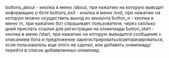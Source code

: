 buttons_about - кнопка в меню /about, при нажатию на которую выводит информацию о боте 
buttons_exit - кнопка в меню /exit, при нажатию на которую можно осуществить выход из аккаунта 
button_n - кнопка в меню /n, при нажатию бот спрашивает пользователя, через сколько дней прислать ссылки для регистрации на олимпиады 
button_start - кнопка в меню /start, при нажатию на которую выводится сообщение с описанием бота и предложение зарегистрироваться/авторизироваться, если пользователь еще этого не сделал, или добавить олимпиаду/перейти в список добаввленных олимпиад
